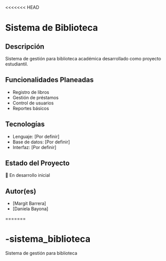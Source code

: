 <<<<<<< HEAD
# Sistema de Biblioteca 

## Descripción
Sistema de gestión para biblioteca académica desarrollado como proyecto estudiantil.

## Funcionalidades Planeadas
- Registro de libros
- Gestión de préstamos
- Control de usuarios
- Reportes básicos

## Tecnologías
- Lenguaje: [Por definir]
- Base de datos: [Por definir]
- Interfaz: [Por definir]

## Estado del Proyecto
🚧 En desarrollo inicial

## Autor(es)
- [Margit Barrera]
- [Daniela Bayona]


=======
# -sistema_biblioteca
Sistema de gestión para biblioteca 

